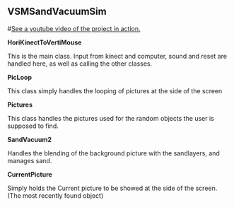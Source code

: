 ## VSMSandVacuumSim

#[See a youtube video of the project in action.](https://www.youtube.com/watch?v=cdFiDw6Ungw)

**HoriKinectToVertiMouse**

  This is the main class. Input from kinect and computer, sound and reset are handled here, as well as calling the other          classes.
  
**PicLoop**

This class simply handles the looping of pictures at the side of the screen

**Pictures**

This class handles the pictures used for the random objects the user is supposed to find.

**SandVacuum2**

Handles the blending of the background picture with the sandlayers, and manages sand.

**CurrentPicture**

Simply holds the Current picture to be showed at the side of the screen. (The most recently found object)
